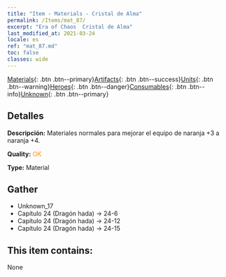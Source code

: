 ```yaml
---
title: "Item - Materials - Cristal de Alma"
permalink: /Items/mat_87/
excerpt: "Era of Chaos  Cristal de Alma"
last_modified_at: 2021-03-24
locale: es
ref: "mat_87.md"
toc: false
classes: wide
---
```

 [Materials](/es/Items/){: .btn .btn--primary}[Artifacts](/es/Items/Artifacts/){: .btn .btn--success}[Units](/es/Items/Units/){: .btn .btn--warning}[Heroes](/es/Items/Heroes/){: .btn .btn--danger}[Consumables](/es/Items/Consumables/){: .btn .btn--info}[Unknown](/es/Items/Unknown/){: .btn .btn--primary}

## Detalles
 **Descripción:** Materiales normales para mejorar el equipo de naranja +3 a naranja +4.

 **Quality:** <span style="color: #FF8C00">OK</span>

 **Type:** Material

## Gather

*    Unknown_17 
*    Capítulo 24 (Dragón hada) -> 24-6 
*    Capítulo 24 (Dragón hada) -> 24-12 
*    Capítulo 24 (Dragón hada) -> 24-15 

## This item contains:

  None

